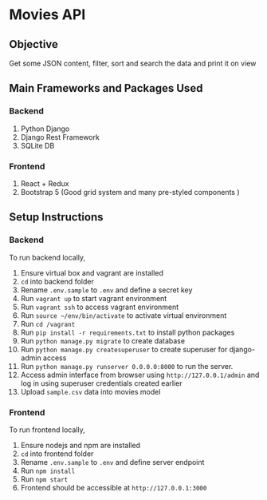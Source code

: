 # Movies API

## Objective

Get some JSON content, filter, sort and search the data and print it on view

## Main Frameworks and Packages Used

### Backend

1. Python Django
1. Django Rest Framework
1. SQLite DB

### Frontend

1. React + Redux
1. Bootstrap 5 (Good grid system and many pre-styled components )

## Setup Instructions

### Backend

To run backend locally,

1. Ensure virtual box and vagrant are installed
1. `cd` into backend folder
1. Rename `.env.sample` to `.env` and define a secret key
1. Run `vagrant up` to start vagrant environment
1. Run `vagrant ssh` to access vagrant environment
1. Run `source ~/env/bin/activate` to activate virtual environment
1. Run `cd /vagrant`
1. Run `pip install -r requirements.txt` to install python packages
1. Run `python manage.py migrate` to create database
1. Run `python manage.py createsuperuser` to create superuser for django-admin access
1. Run `python manage.py runserver 0.0.0.0:8000` to run the server.
1. Access admin interface from browser using `http://127.0.0.1/admin` and log in using superuser credentials created earlier
1. Upload `sample.csv` data into movies model

### Frontend

To run frontend locally,

1. Ensure nodejs and npm are installed
1. `cd` into frontend folder
1. Rename `.env.sample` to `.env` and define server endpoint
1. Run `npm install`
1. Run `npm start`
1. Frontend should be accessible at `http://127.0.0.1:3000`
